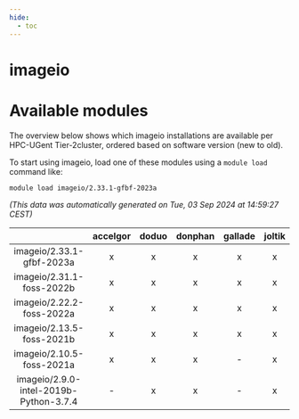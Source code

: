 ```yaml
---
hide:
  - toc
---
```


imageio
=======

# Available modules


The overview below shows which imageio installations are available per HPC-UGent Tier-2cluster, ordered based on software version (new to old).

To start using imageio, load one of these modules using a `module load` command like:

```shell
module load imageio/2.33.1-gfbf-2023a
```

*(This data was automatically generated on Tue, 03 Sep 2024 at 14:59:27 CEST)*  

| |accelgor|doduo|donphan|gallade|joltik|shinx|skitty|
| :---: | :---: | :---: | :---: | :---: | :---: | :---: | :---: |
|imageio/2.33.1-gfbf-2023a|x|x|x|x|x|x|x|
|imageio/2.31.1-foss-2022b|x|x|x|x|x|-|x|
|imageio/2.22.2-foss-2022a|x|x|x|x|x|x|x|
|imageio/2.13.5-foss-2021b|x|x|x|x|x|-|x|
|imageio/2.10.5-foss-2021a|x|x|x|-|x|-|x|
|imageio/2.9.0-intel-2019b-Python-3.7.4|-|x|x|-|x|-|x|
